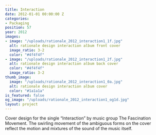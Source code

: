 ```yaml
---
title: Interaction
date: 2012-01-01 00:00:00 Z
categories:
- Packaging
position: 57
year: 2012
images:
- image: "/uploads/rationale_2012_interaction1_1f.jpg"
  alt: rationale design interaction album front cover
  image_ratio: 3-2
  color: "#4f4f4f"
- image: "/uploads/rationale_2012_interaction1_2f.jpg"
  alt: rationale design interaction album back cover
  color: "#4f4f4f"
  image_ratio: 3-2
thumb_image:
  image: "/uploads/rationale_2012_interaction1_0a.jpg"
  alt: rationale design interaction album cover
  color: "#1a1a1a"
is_featured: false
og_image: "/uploads/rationale_2012_interaction1_og1d.jpg"
layout: project
---
```


Cover design for the single “Interaction” by music group The Fascination Movement. The swirling movement of the ambiguous forms on the cover reflect the motion and mixtures of the sound of the music itself.
